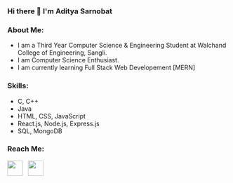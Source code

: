 ### Hi there 👋 I'm Aditya Sarnobat

### About Me:
- I am a Third Year Computer Science & Engineering Student at Walchand College of Engineering, Sangli.<br>
- I am Computer Science Enthusiast.<br>
- I am currently learning Full Stack Web Developement [MERN]

### Skills:
<ul>
  <li>C, C++</li>
  <li>Java</li>  
  <li>HTML, CSS, JavaScript</li>  
  <li>React.js, Node.js, Express.js</li>  
  <li>SQL, MongoDB</li>
</ul>

    
### Reach Me:
<a href="https://www.linkedin.com/in/aditya-sarnobat-16123b18b/"><img src="https://image.flaticon.com/icons/svg/174/174857.svg" width="35"></a> &nbsp;
<a href="https://www.instagram.com/sarnobatadi/"><img src="https://cdn.cdnlogo.com/logos/i/92/instagram.svg" width="35"></a> &nbsp;



